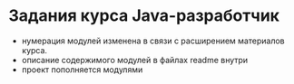 # Задания курса Java-разработчик
- нумерация модулей изменена в связи с расширением материалов курса.
- описание содержимого модулей в файлах readme внутри 
- проект пополняется модулями